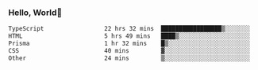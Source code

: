 
### Hello, World🐤

<!--START_SECTION:waka-->

```txt
TypeScript                 22 hrs 32 mins  █████████████████▒░░░░░░░   69.09 %
HTML                       5 hrs 49 mins   ████▒░░░░░░░░░░░░░░░░░░░░   17.85 %
Prisma                     1 hr 32 mins    █▒░░░░░░░░░░░░░░░░░░░░░░░   04.73 %
CSS                        40 mins         ▓░░░░░░░░░░░░░░░░░░░░░░░░   02.06 %
Other                      24 mins         ▒░░░░░░░░░░░░░░░░░░░░░░░░   01.25 %
```

<!--END_SECTION:waka-->
